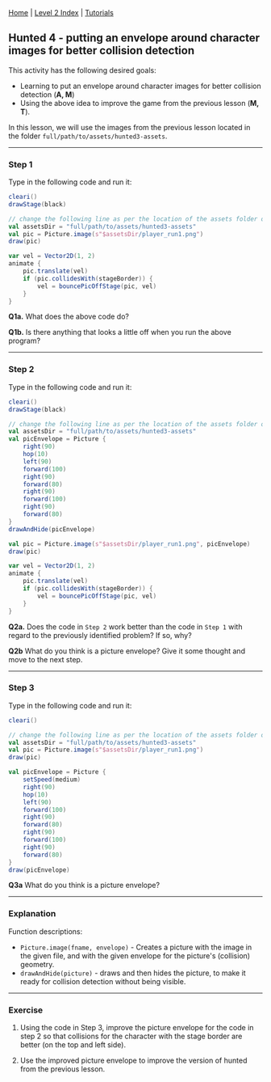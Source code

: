 <div class="nav">
  <a href="../../index.html">Home</a> | <a href="index.html">Level 2 Index</a> | <a href="../../tutorials-index.html">Tutorials</a>
</div>

## Hunted 4 - putting an envelope around character images for better collision detection

This activity has the following desired goals:
* Learning to put an envelope around character images for better collision detection (**A, M**)
* Using the above idea to improve the game from the previous lesson  (**M, T**).


In this lesson, we will use the images from the previous lesson located in the folder `full/path/to/assets/hunted3-assets`.

---

### Step 1
Type in the following code and run it:

```scala
cleari()
drawStage(black)

// change the following line as per the location of the assets folder on your computer
val assetsDir = "full/path/to/assets/hunted3-assets"
val pic = Picture.image(s"$assetsDir/player_run1.png")
draw(pic)

var vel = Vector2D(1, 2)
animate {
    pic.translate(vel)
    if (pic.collidesWith(stageBorder)) {
        vel = bouncePicOffStage(pic, vel)
    }
}
```

**Q1a.** What does the above code do?

**Q1b.** Is there anything that looks a little off when you run the above program?

---

### Step 2
Type in the following code and run it:

```scala
cleari()
drawStage(black)

// change the following line as per the location of the assets folder on your computer
val assetsDir = "full/path/to/assets/hunted3-assets"
val picEnvelope = Picture {
    right(90)
    hop(10)
    left(90)
    forward(100)
    right(90)
    forward(80)
    right(90)
    forward(100)
    right(90)
    forward(80)
}
drawAndHide(picEnvelope)

val pic = Picture.image(s"$assetsDir/player_run1.png", picEnvelope)
draw(pic)

var vel = Vector2D(1, 2)
animate {
    pic.translate(vel)
    if (pic.collidesWith(stageBorder)) {
        vel = bouncePicOffStage(pic, vel)
    }
}
```

**Q2a.** Does the code in `Step 2` work better than the code in `Step 1` with regard to the previously identified problem? If so, why?

**Q2b** What do you think is a picture envelope? Give it some thought and move to the next step.

---

### Step 3
Type in the following code and run it:

```scala
cleari()

// change the following line as per the location of the assets folder on your computer
val assetsDir = "full/path/to/assets/hunted3-assets"
val pic = Picture.image(s"$assetsDir/player_run1.png")
draw(pic)

val picEnvelope = Picture {
    setSpeed(medium)
    right(90)
    hop(10)
    left(90)
    forward(100)
    right(90)
    forward(80)
    right(90)
    forward(100)
    right(90)
    forward(80)
}
draw(picEnvelope)
```

**Q3a** What do you think is a picture envelope?

---

### Explanation
Function descriptions:
* `Picture.image(fname, envelope)` - Creates a picture with the image in the given file, and with the given envelope for the picture's (collision) geometry.
* `drawAndHide(picture)` - draws and then hides the picture, to make it ready for collision detection without being visible.

---

### Exercise

1. Using the code in Step 3, improve the picture envelope for the code in step 2 so that collisions for the character with the stage border are better (on the top and left side).

2. Use the improved picture envelope to improve the version of hunted from the previous lesson.